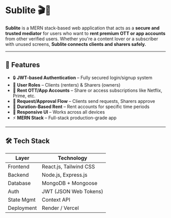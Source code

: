 # Sublite 🎬🔐

**Sublite** is a MERN stack-based web application that acts as a **secure and trusted mediator** for users who want to **rent premium OTT or app accounts** from other verified users. Whether you're a content lover or a subscriber with unused screens, **Sublite connects clients and sharers safely.**

---

## 🌟 Features

- 🔒 **JWT-based Authentication** – Fully secured login/signup system
- 👥 **User Roles** – Clients (renters) & Sharers (owners)
- 🎫 **Rent OTT/App Accounts** – Share or access subscriptions like Netflix, Prime, etc.
- 💬 **Request/Approval Flow** – Clients send requests, Sharers approve
- 📆 **Duration-Based Rent** – Rent accounts for specific time periods
- 📱 **Responsive UI** – Works across all devices
- ⚡ **MERN Stack** – Full-stack production-grade app

---

## 🛠 Tech Stack

| Layer       | Technology             |
|-------------|------------------------|
| Frontend    | React.js, Tailwind CSS |
| Backend     | Node.js, Express.js    |
| Database    | MongoDB + Mongoose     |
| Auth        | JWT (JSON Web Tokens)  |
| State Mgmt  | Context API            |
| Deployment  | Render / Vercel        |

